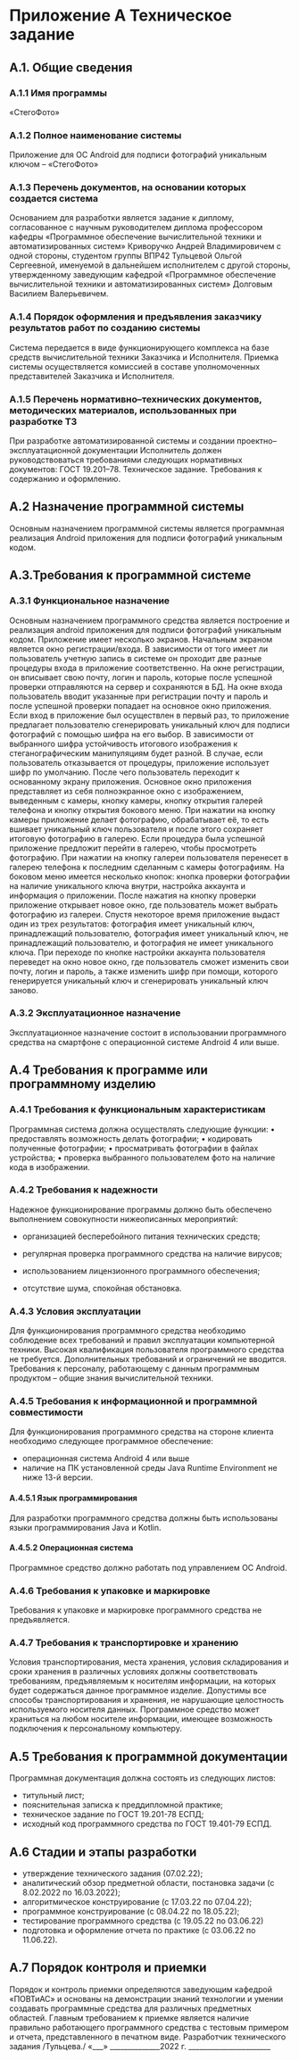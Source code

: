 # Приложение А Техническое задание

## А.1. Общие сведения

### А.1.1 Имя программы

«СтегоФото»

### А.1.2 Полное наименование системы

Приложение для ОС  Android для подписи фотографий уникальным ключом – «СтегоФото»

### А.1.3 Перечень документов, на основании которых создается система

Основанием для разработки является задание к диплому, согласованное с научным руководителем диплома профессором кафедры «Программное обеспечение вычислительной техники и автоматизированных систем» Криворучко Андрей Владимировичем с одной стороны, студентом группы ВПР42 Тульцевой Ольгой Сергеевной, именуемой в дальнейшем исполнителем с другой стороны, утвержденному заведующим кафедрой «Программное обеспечение вычислительной техники и автоматизированных систем» Долговым Василием Валерьевичем.

### А.1.4 Порядок оформления и предъявления заказчику результатов работ по созданию системы

Система передается в виде функционирующего комплекса на базе средств вычислительной техники Заказчика и Исполнителя. Приемка системы осуществляется комиссией в составе уполномоченных представителей Заказчика и Исполнителя.

### А.1.5 Перечень нормативно–технических документов, методических материалов, использованных при разработке ТЗ

При разработке автоматизированной системы и создании проектно–эксплуатационной документации Исполнитель должен руководствоваться требованиями следующих нормативных документов:
ГОСТ 19.201–78. Техническое задание. Требования к содержанию и оформлению.

## А.2 Назначение программной системы

Основным назначением программной системы является программная реализация Android приложения для подписи фотографий уникальным кодом.

## А.3.Требования к программной системе

### А.3.1 Функциональное назначение

Основным назначением программного средства является построение и реализация android приложения для подписи фотографий уникальным кодом.
Приложение имеет несколько экранов. Начальным экраном является окно регистрации/входа. В зависимости от того имеет ли пользователь учетную запись в системе он проходит две разные процедуры входа в приложение соответственно. На окне регистрации, он вписывает свою почту, логин и пароль, которые после успешной проверки отправляются на сервер и сохраняются в БД. На окне входа пользователь вводит указанные при регистрации почту и пароль и после успешной проверки попадает на основное окно приложения.
Если вход в приложение был осуществлен в первый раз, то приложение предлагает пользователю сгенерировать уникальный ключ для подписи фотографий с помощью шифра на его выбор. В зависимости от выбранного шифра устойчивость итогового изображения к стеганографическим манипуляциям будет разной. В случае, если пользователь отказывается от процедуры, приложение использует шифр по умолчанию. После чего пользователь переходит к основанному экрану приложения.
Основное окно приложения представляет из себя полноэкранное окно с изображением, выведенным с камеры, кнопку камеры, кнопку открытия галерей телефона и кнопку открытия бокового меню.
При нажатии на кнопку камеры приложение делает фотографию, обрабатывает её, то есть вшивает уникальный ключ пользователя и после этого сохраняет итоговую фотографию в галерею. Если процедура была успешной приложение предложит перейти в галерею, чтобы просмотреть фотографию.
При нажатии на кнопку галереи пользователя перенесет в галерею телефона к последним сделанным с камеры фотографиям.
На боковом меню имеется несколько кнопок: кнопка проверки фотографии на наличие уникального ключа внутри, настройка аккаунта и информация о приложении.
После нажатия на кнопку проверки приложение открывает новое окно, где пользователь может выбрать фотографию из галереи. Спустя некоторое время приложение выдаст один из трех результатов: фотография имеет уникальный ключ, принадлежащий пользователю, фотография имеет уникальный ключ, не принадлежащий пользователю, и фотография не имеет уникального ключа.
При переходе по кнопке настройки аккаунта пользователя переведет на окно новое окно, где пользователь сможет изменить свои почту, логин и пароль, а также изменить шифр при помощи, которого генерируется уникальный ключ и сгенерировать уникальный ключ заново.

### А.3.2 Эксплуатационное назначение

Эксплуатационное назначение состоит в использовании программного средства на смартфоне с операционной системе Android 4 или выше.

## A.4 Требования к программе или программному изделию

### А.4.1 Требования к функциональным характеристикам

Программная система должна осуществлять следующие функции:
•	предоставлять возможность делать фотографии;
•	кодировать полученные фотографии;
•	просматривать фотографии в файлах устройства;
•	проверка выбранного пользователем фото на наличие кода в изображении.

### А.4.2 Требования к надежности

Надежное функционирование программы должно быть обеспечено выполнением совокупности нижеописанных мероприятий:

- организацией бесперебойного питания технических средств;
- регулярная проверка программного средства на наличие вирусов;

- использованием лицензионного программного обеспечения;

- отсутствие шума, спокойная обстановка.
### А.4.3 Условия эксплуатации
Для функционирования программного средства необходимо соблюдение всех требований и правил эксплуатации компьютерной техники.
Высокая квалификация пользователя программного средства не требуется. Дополнительных требований и ограничений не вводится.
Требования к персоналу, работающему с данным программным продуктом – общие знания вычислительной техники.
### А.4.5 Требования к информационной и программной совместимости
Для функционирования программного средства на стороне клиента необходимо следующее программное обеспечение:
- операционная система Android 4 или выше
- наличие на ПК установленной среды Java Runtime Environment не ниже 13-й версии.
#### А.4.5.1 Язык программирования
Для разработки программного средства должны быть использованы языки программирования Java и Kotlin.
#### А.4.5.2 Операционная система
Программное средство должно работать под управлением ОС Android.
### А.4.6 Требования к упаковке и маркировке
Требования к упаковке и маркировке программного средства не предъявляется.
### А.4.7 Требования к транспортировке и хранению
Условия транспортирования, места хранения, условия складирования и сроки хранения в различных условиях должны соответствовать требованиям, предъявляемым к носителям информации, на которых будет содержаться данное программное изделие.
Допустимы все способы транспортирования и хранения, не нарушающие целостность используемого носителя данных. Программное средство может храниться на любом носителе информации, имеющее возможность подключения к персональному компьютеру.
## А.5 Требования к программной документации
Программная документация должна состоять из следующих листов:
- титульный лист;
- пояснительная записка к преддипломной практике;
- техническое задание по ГОСТ 19.201-78 ЕСПД;
-    исходный код программного средства по ГОСТ 19.401-79 ЕСПД.
## А.6 Стадии и этапы разработки
- утверждение технического задания (07.02.22);
- аналитический обзор предметной области, постановка задачи (с 8.02.2022 по 16.03.2022);
- алгоритмическое конструирование (с 17.03.22 по 07.04.22);
- программное конструирование (с 08.04.22 по 18.05.22);
- тестирование программного средства (с 19.05.22 по 03.06.22)
-    подготовка и оформление отчета по практике (с 03.06.22 по 11.06.22).
## А.7 Порядок контроля и приемки
Порядок и контроль приемки определяются заведующим кафедрой «ПОВТиАС» и основаны на демонстрации знаний технологии и умении создавать программные средства для различных предметных областей.
Главным требованием к приемке является наличие правильно работающего программного средства с тестовым примером и отчета, представленного в печатном виде.
Разработчик технического задания       	      	      	/Тульцева./
«___» ______________2022 г.      	      	_______________________
